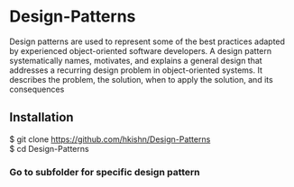 # Design-Patterns
Design patterns are used to represent some of the best practices adapted by experienced object-oriented software developers.
A design pattern systematically names, motivates, and explains a general design that addresses a recurring design problem in object-oriented systems. 
It describes the problem, the solution, when to apply the solution, and its consequences

## Installation 
$ git clone https://github.com/hkishn/Design-Patterns <br/>
$ cd Design-Patterns

### Go to subfolder for specific design pattern
